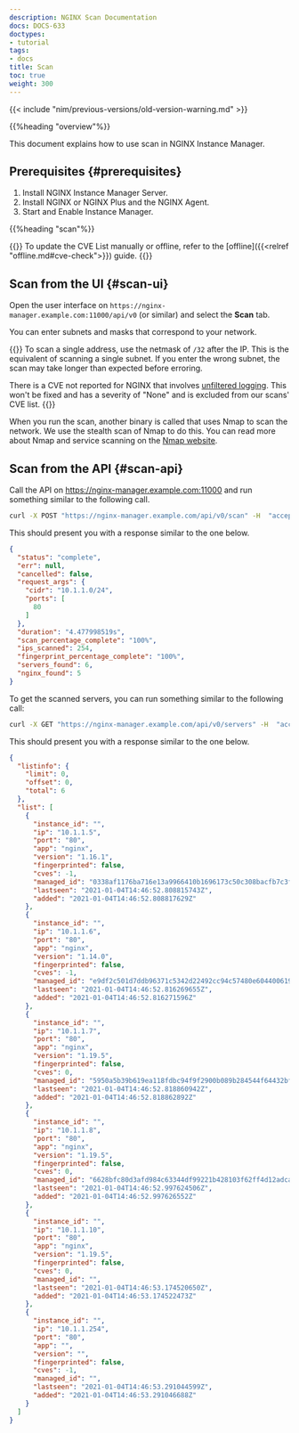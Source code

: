 ```yaml
---
description: NGINX Scan Documentation
docs: DOCS-633
doctypes:
- tutorial
tags:
- docs
title: Scan
toc: true
weight: 300
---
```


{{< include "nim/previous-versions/old-version-warning.md" >}}

{{%heading "overview"%}}

This document explains how to use scan in NGINX Instance Manager.

## Prerequisites {#prerequisites}

1. Install NGINX Instance Manager Server.
2. Install NGINX or NGINX Plus and the NGINX Agent.
3. Start and Enable Instance Manager.

{{%heading "scan"%}}

{{<note>}}
To update the CVE List manually or offline, refer to the [offline]({{<relref "offline.md#cve-check">}}) guide.
{{</note>}}

## Scan from the UI {#scan-ui}

Open the user interface on `https://nginx-manager.example.com:11000/api/v0` (or similar) and select the **Scan** tab.

You can enter subnets and masks that correspond to your network.

{{<note>}}
To scan a single address, use the netmask of `/32` after the IP. This is the equivalent of scanning a single subnet. If you enter the wrong subnet, the scan may take longer than expected before erroring.

There is a CVE not reported for NGINX that involves [unfiltered logging](https://cve.mitre.org/cgi-bin/cvename.cgi?name=CVE-2009-4487). This won't be fixed and has a severity of "None" and is excluded from our scans' CVE list.
{{</note>}}

When you run the scan, another binary is called that uses Nmap to scan the network. We use the stealth scan of Nmap to do this. You can read more about Nmap and service scanning on the [Nmap website](https://nmap.org/book/vscan.html).

## Scan from the API {#scan-api}

Call the API on https://nginx-manager.example.com:11000 and run something similar to the following call.

```bash
curl -X POST "https://nginx-manager.example.com/api/v0/scan" -H  "accept: application/json" -H  "Content-Type: application/json" -d "{  \"cidr\": \"10.1.1.0/24\",  \"ports\": [    80  ]}"
```

This should present you with a response similar to the one below.

```json
{
  "status": "complete",
  "err": null,
  "cancelled": false,
  "request_args": {
    "cidr": "10.1.1.0/24",
    "ports": [
      80
    ]
  },
  "duration": "4.477998519s",
  "scan_percentage_complete": "100%",
  "ips_scanned": 254,
  "fingerprint_percentage_complete": "100%",
  "servers_found": 6,
  "nginx_found": 5
}
```

To get the scanned servers, you can run something similar to the following call:

```bash
curl -X GET "https://nginx-manager.example.com/api/v0/servers" -H  "accept: application/json"
```

This should present you with a response similar to the one below.

```json
{
  "listinfo": {
    "limit": 0,
    "offset": 0,
    "total": 6
  },
  "list": [
    {
      "instance_id": "",
      "ip": "10.1.1.5",
      "port": "80",
      "app": "nginx",
      "version": "1.16.1",
      "fingerprinted": false,
      "cves": -1,
      "managed_id": "0338af1176ba716e13a9966410b1696173c50c308bacfb7c3fbc0283984b137a",
      "lastseen": "2021-01-04T14:46:52.808815743Z",
      "added": "2021-01-04T14:46:52.808817629Z"
    },
    {
      "instance_id": "",
      "ip": "10.1.1.6",
      "port": "80",
      "app": "nginx",
      "version": "1.14.0",
      "fingerprinted": false,
      "cves": -1,
      "managed_id": "e9df2c501d7ddb96371c5342d22492cc94c57480e604400619dd6f81a9344f8a",
      "lastseen": "2021-01-04T14:46:52.816269655Z",
      "added": "2021-01-04T14:46:52.816271596Z"
    },
    {
      "instance_id": "",
      "ip": "10.1.1.7",
      "port": "80",
      "app": "nginx",
      "version": "1.19.5",
      "fingerprinted": false,
      "cves": 0,
      "managed_id": "5950a5b39b619ea118fdbc94f9f2900b089b284544f64432bff18b6beb6f71ed",
      "lastseen": "2021-01-04T14:46:52.818860942Z",
      "added": "2021-01-04T14:46:52.818862892Z"
    },
    {
      "instance_id": "",
      "ip": "10.1.1.8",
      "port": "80",
      "app": "nginx",
      "version": "1.19.5",
      "fingerprinted": false,
      "cves": 0,
      "managed_id": "6628bfc80d3afd984c63344df99221b428103f62ff4d12adca7b1639da6b1edb",
      "lastseen": "2021-01-04T14:46:52.997624506Z",
      "added": "2021-01-04T14:46:52.997626552Z"
    },
    {
      "instance_id": "",
      "ip": "10.1.1.10",
      "port": "80",
      "app": "nginx",
      "version": "1.19.5",
      "fingerprinted": false,
      "cves": 0,
      "managed_id": "",
      "lastseen": "2021-01-04T14:46:53.174520650Z",
      "added": "2021-01-04T14:46:53.174522473Z"
    },
    {
      "instance_id": "",
      "ip": "10.1.1.254",
      "port": "80",
      "app": "",
      "version": "",
      "fingerprinted": false,
      "cves": -1,
      "managed_id": "",
      "lastseen": "2021-01-04T14:46:53.291044599Z",
      "added": "2021-01-04T14:46:53.291046688Z"
    }
  ]
}
```

